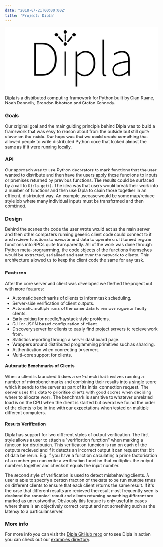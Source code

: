 ```yaml
---
date: "2018-07-21T00:00:00Z"
title: 'Project: Dipla'
---
```


![Dipla Logo](/img/dipla_logo.png)

[Dipla](https://github.com/cpssd/dipla) is a distributed computing framework for Python built by Cian Ruane, Noah Donnelly, Brandon Ibbotson and Stefan Kennedy.

### Goals

Our original goal and the main guiding principle behind Dipla was to build a framework that was easy to reason about from the outside but still quite clever on the inside. Our hope was that we could create something that allowed people to write distributed Python code that looked almost the same as if it were running locally.

### API

Our approach was to use Python decorators to mark functions that the user wanted to distribute and then have the users apply those functions to inputs or promises returned by previous functions. The results could be surfaced by a call to `Dipla.get()`. The idea was that users would break their work into a number of functions and then use Dipla to chain those together in an efficent, distributed way. An example usecase would be some map/reduce style job where many individual inputs must be transformed and then combined.

### Design

Behind the scenes the code the user wrote would act as the main server and then other computers running generic client code could connect to it and recieve functions to execute and data to operate on. It turned regular functions into RPCs quite transparently. All of the work was done through Python meta-programming, the code objects of the functions themselves would be extracted, serialised and sent over the network to clients. This architecture allowed us to keep the client code the same for any task.

### Features

After the core server and client was developed we fleshed the project out with more features:

 - Automatic benchmarks of clients to inform task scheduling.
 - Server-side verification of client outputs.
 - Automatic multiple runs of the same data to remove rogue or faulty clients.
 - Early exiting for needle/haystack style problems.
 - GUI or JSON based configuration of client.
 - Discovery server for clients to easily find project servers to recieve work from.
 - Statistics reporting through a server dashboard page.
 - Wrappers around distributed programming primitives such as sharding.
 - Authentication when connecting to servers.
 - Multi-core support for clients.

#### Automatic Benchmarks of Clients

When a client is launched it does a self-check that involves running a number of microbenchmarks and combining their results into a single score which it sends to the server as part of its initial connection request. The server uses this data to prioritise clients with good scores when deciding where to allocate work. The benchmark is sensitive to whatever unrelated load is on the CPU when the client is started but overall we found the order of the clients to be in line with our expectations when tested on multiple different computers.

#### Results Verification

Dipla has support for two different styles of output verification. The first style allows a user to attach a "verification function" when marking a function for distribution. This verification function is run on each of the outputs recieved and if it detects an incorrect output it can request that bit of data be rerun. E.g. if you have a function calculating a prime factorisation of a number you can write a verification function that multiplies the output numbers together and checks it equals the input number.

The second style of verification is used to detect misbehaving clients. A user is able to specify a certion fraction of the data to be run multiple times on different clients to ensure that each client returns the same result. If it's the case that different results are recieved the result most frequently seen is declared the canonical result and clients returning something different are marked as untrustworthy. Obviously this feature is only useful in cases where there is an objectively correct output and not something such as the latency to a particular server.

### More info

For more info you can visit the [Dipla GitHub repo](https://github.com/cpssd/dipla) or to see Dipla in action you can check out our [examples directory](https://github.com/cpssd/dipla/tree/master/examples).

